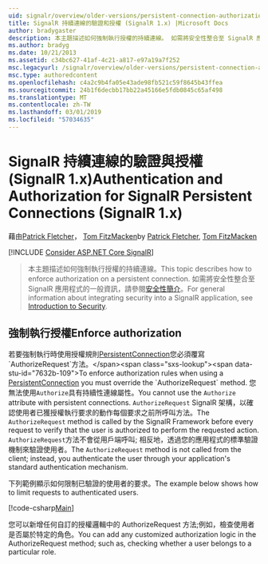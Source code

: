 ```yaml
---
uid: signalr/overview/older-versions/persistent-connection-authorization
title: SignalR 持續連線的驗證和授權 (SignalR 1.x) |Microsoft Docs
author: bradygaster
description: 本主題描述如何強制執行授權的持續連線。 如需將安全性整合至 SignalR 應用程式的一般資訊...
ms.author: bradyg
ms.date: 10/21/2013
ms.assetid: c34bc627-41af-4c21-a817-e97a19a7f252
msc.legacyurl: /signalr/overview/older-versions/persistent-connection-authorization
msc.type: authoredcontent
ms.openlocfilehash: c4a2c9b4fa05e43ade98fb521c59f8645b43ffea
ms.sourcegitcommit: 24b1f6decbb17bb22a45166e5fdb0845c65af498
ms.translationtype: MT
ms.contentlocale: zh-TW
ms.lasthandoff: 03/01/2019
ms.locfileid: "57034635"
---
```

<a name="authentication-and-authorization-for-signalr-persistent-connections-signalr-1x"></a><span data-ttu-id="7632b-104">SignalR 持續連線的驗證與授權 (SignalR 1.x)</span><span class="sxs-lookup"><span data-stu-id="7632b-104">Authentication and Authorization for SignalR Persistent Connections (SignalR 1.x)</span></span>
====================
<span data-ttu-id="7632b-105">藉由[Patrick Fletcher](https://github.com/pfletcher)， [Tom FitzMacken](https://github.com/tfitzmac)</span><span class="sxs-lookup"><span data-stu-id="7632b-105">by [Patrick Fletcher](https://github.com/pfletcher), [Tom FitzMacken](https://github.com/tfitzmac)</span></span>

[!INCLUDE [Consider ASP.NET Core SignalR](~/includes/signalr/signalr-version-disambiguation.md)]

> <span data-ttu-id="7632b-106">本主題描述如何強制執行授權的持續連線。</span><span class="sxs-lookup"><span data-stu-id="7632b-106">This topic describes how to enforce authorization on a persistent connection.</span></span> <span data-ttu-id="7632b-107">如需將安全性整合至 SignalR 應用程式的一般資訊，請參閱[安全性簡介](index.md)。</span><span class="sxs-lookup"><span data-stu-id="7632b-107">For general information about integrating security into a SignalR application, see [Introduction to Security](index.md).</span></span>


## <a name="enforce-authorization"></a><span data-ttu-id="7632b-108">強制執行授權</span><span class="sxs-lookup"><span data-stu-id="7632b-108">Enforce authorization</span></span>

<span data-ttu-id="7632b-109">若要強制執行時使用授權規則[PersistentConnection](https://msdn.microsoft.com/library/microsoft.aspnet.signalr.persistentconnection(v=vs.111).aspx)您必須覆寫`AuthorizeRequest`方法。</span><span class="sxs-lookup"><span data-stu-id="7632b-109">To enforce authorization rules when using a [PersistentConnection](https://msdn.microsoft.com/library/microsoft.aspnet.signalr.persistentconnection(v=vs.111).aspx) you must override the `AuthorizeRequest` method.</span></span> <span data-ttu-id="7632b-110">您無法使用`Authorize`具有持續性連線屬性。</span><span class="sxs-lookup"><span data-stu-id="7632b-110">You cannot use the `Authorize` attribute with persistent connections.</span></span> <span data-ttu-id="7632b-111">`AuthorizeRequest` SignalR 架構，以確認使用者已獲授權執行要求的動作每個要求之前所呼叫方法。</span><span class="sxs-lookup"><span data-stu-id="7632b-111">The `AuthorizeRequest` method is called by the SignalR Framework before every request to verify that the user is authorized to perform the requested action.</span></span> <span data-ttu-id="7632b-112">`AuthorizeRequest`方法不會從用戶端呼叫; 相反地，透過您的應用程式的標準驗證機制來驗證使用者。</span><span class="sxs-lookup"><span data-stu-id="7632b-112">The `AuthorizeRequest` method is not called from the client; instead, you authenticate the user through your application's standard authentication mechanism.</span></span>

<span data-ttu-id="7632b-113">下列範例顯示如何限制已驗證的使用者的要求。</span><span class="sxs-lookup"><span data-stu-id="7632b-113">The example below shows how to limit requests to authenticated users.</span></span>

[!code-csharp[Main](persistent-connection-authorization/samples/sample1.cs)]

<span data-ttu-id="7632b-114">您可以新增任何自訂的授權邏輯中的 AuthorizeRequest 方法;例如，檢查使用者是否屬於特定的角色。</span><span class="sxs-lookup"><span data-stu-id="7632b-114">You can add any customized authorization logic in the AuthorizeRequest method; such as, checking whether a user belongs to a particular role.</span></span>

